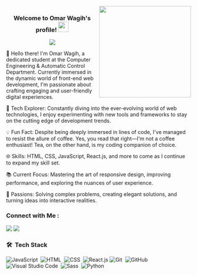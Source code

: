 
<img width="250" align="right" src="https://c.tenor.com/_DOBjnGspYAAAAAM/code-coding.gif">

<h3 align="center">
  Welcome to Omar Wagih's profile!
  <img src="https://media.giphy.com/media/hvRJCLFzcasrR4ia7z/giphy.gif" width="28">
</h3>

<!-- Typing SVG by DenverCoder1 - https://github.com/DenverCoder1/readme-typing-svg -->
<p align="center">
  <a href="https://github.com/DenverCoder1/readme-typing-svg"><img src="https://readme-typing-svg.herokuapp.com/?lines=Front-End%20web%20engineer;Always%20learning%20new%20things&font=Fira%20Code&center=true&width=440&height=45&color=f75c7e&vCenter=true&size=22"></a>
</p> 
👋 Hello there! I'm Omar Wagih, a dedicated student at the Computer Engineering & Automatic Control Department. Currently immersed in the dynamic world of front-end web development, I'm passionate about crafting engaging and user-friendly digital experiences.

🚀 Tech Explorer: Constantly diving into the ever-evolving world of web technologies, I enjoy experimenting with new tools and frameworks to stay on the cutting edge of development trends.

💡 Fun Fact: Despite being deeply immersed in lines of code, I've managed to resist the allure of coffee. Yes, you read that right—I'm not a coffee enthusiast! Tea, on the other hand, is my coding companion of choice.

🌐 Skills: HTML, CSS, JavaScript, React.js, and more to come as I continue to expand my skill set.

📚 Current Focus: Mastering the art of responsive design, improving performance, and exploring the nuances of user experience.

🌈 Passions: Solving complex problems, creating elegant solutions, and turning ideas into interactive realities.


### Connect with Me :

<a href="https://www.linkedin.com/in/omar-wagih-135899261/" target="_blank"><img src="https://img.shields.io/badge/-Omar%20Wagih-0077B5?style=for-the-badge&logo=Linkedin&logoColor=white"/></a>
<a href="[https://www.linkedin.com/in/omar-wagih-135899261/](https://omarwagih3.github.io/personal_website/)" target="_blank"><img src="https://img.shields.io/badge/-Omar%20Wagih-0077B5?style=for-the-badge&logo=Linkedin&logoColor=white"/></a>

### 🛠 &nbsp;Tech Stack
![JavaScript](https://img.shields.io/badge/-JavaScript-05122A?style=flat&logo=javascript)&nbsp;
![HTML](https://img.shields.io/badge/-HTML-05122A?style=flat&logo=HTML5)&nbsp;
![CSS](https://img.shields.io/badge/-CSS-05122A?style=flat&logo=CSS3&logoColor=1572B6)&nbsp;
![React.js](https://img.shields.io/badge/-React-05122A?style=flat&logo=react)
![Git](https://img.shields.io/badge/-Git-05122A?style=flat&logo=git)&nbsp;
![GitHub](https://img.shields.io/badge/-GitHub-05122A?style=flat&logo=github)&nbsp;
![Visual Studio Code](https://img.shields.io/badge/-Visual%20Studio%20Code-05122A?style=flat&logo=visual-studio-code&logoColor=007ACC)&nbsp;
![Sass](https://img.shields.io/badge/-Sass-05122A?style=flat&logo=sass)&nbsp;
![Python](https://img.shields.io/badge/-Python%20-05122A?style=flat&logo=python)&nbsp;



